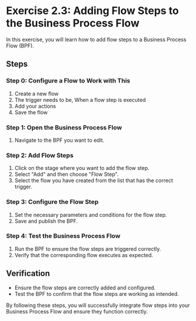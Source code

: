 # Exercise 2.3: Adding Flow Steps to the Business Process Flow

In this exercise, you will learn how to add flow steps to a Business Process Flow (BPF).

## Steps

### Step 0: Configure a Flow to Work with This

1. Create a new flow
2. The trigger needs to be, When a flow step is executed
3. Add your actions
4. Save the flow

### Step 1: Open the Business Process Flow

1. Navigate to the BPF you want to edit.

### Step 2: Add Flow Steps

1. Click on the stage where you want to add the flow step.
2. Select "Add" and then choose "Flow Step".
3. Select the flow you have created from the list that has the correct trigger.

### Step 3: Configure the Flow Step

1. Set the necessary parameters and conditions for the flow step.
2. Save and publish the BPF.

### Step 4: Test the Business Process Flow

1. Run the BPF to ensure the flow steps are triggered correctly.
2. Verify that the corresponding flow executes as expected.

## Verification

- Ensure the flow steps are correctly added and configured.
- Test the BPF to confirm that the flow steps are working as intended.

By following these steps, you will successfully integrate flow steps into your Business Process Flow and ensure they function correctly.
